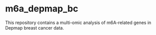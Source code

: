 # m6a_depmap_bc
This repository contains a multi-omic analysis of m6A-related genes in Depmap breast cancer data.
